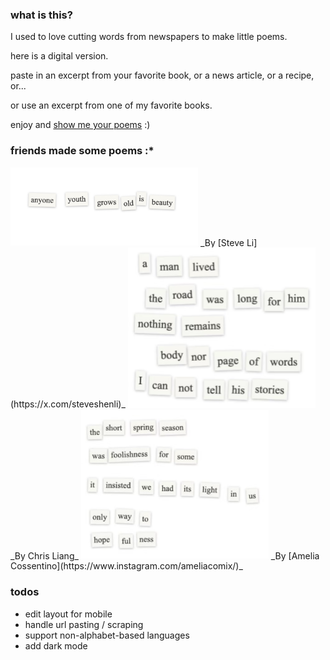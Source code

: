 ### what is this?
I used to love cutting words from newspapers to make little poems.

here is a digital version.

paste in an excerpt from your favorite book, or a news article, or a recipe, or...

or use an excerpt from one of my favorite books.

enjoy and [show me your poems](https://x.com/kbarley66) :) 

### friends made some poems :*
<img src="ex/steve.jpeg" alt="steve poem" width="300">
_By [Steve Li](https://x.com/steveshenli)_

<img src="ex/chris.png" alt="chris poem" width="300">
_By Chris Liang_

<img src="ex/amelia.png" alt="amelia poem" width="300">
_By [Amelia Cossentino](https://www.instagram.com/ameliacomix/)_

### todos
- edit layout for mobile
- handle url pasting / scraping
- support non-alphabet-based languages
- add dark mode
